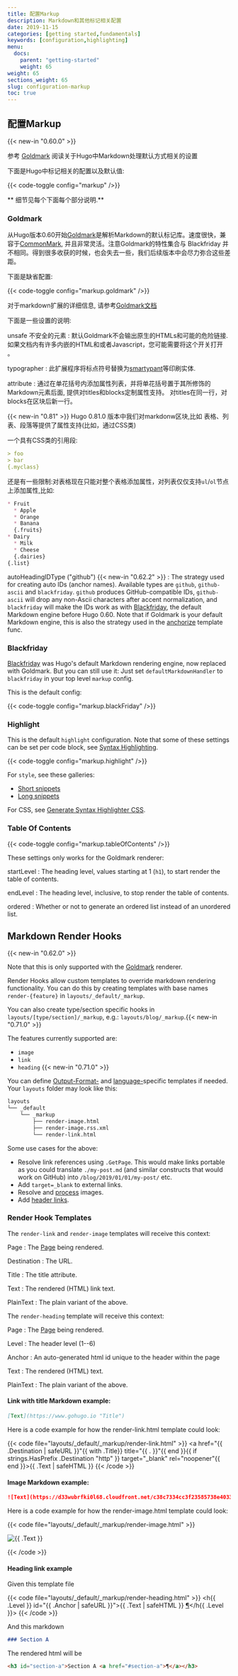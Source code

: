 ```yaml
---
title: 配置Markup
description: Markdown和其他标记相关配置
date: 2019-11-15
categories: [getting started,fundamentals]
keywords: [configuration,highlighting]
menu:
  docs:
    parent: "getting-started"
    weight: 65
weight: 65
sections_weight: 65
slug: configuration-markup
toc: true
---
```


## 配置Markup

{{< new-in "0.60.0" >}}

参考 [Goldmark](#goldmark) 阅读关于Hugo中Markdown处理默认方式相关的设置

下面是Hugo中标记相关的配置以及默认值:

{{< code-toggle config="markup" />}}

** 细节见每个下面每个部分说明.**

### Goldmark

从Hugo版本0.60开始[Goldmark](https://github.com/yuin/goldmark/)是解析Markdown的默认标记库。速度很快，兼容于[CommonMark](https://spec.commonmark.org/0.29/), 并且非常灵活。注意Goldmark的特性集合与 Blackfriday 并不相同。得到很多收获的时候，也会失去一些，我们后续版本中会尽力弥合这些差距。


下面是缺省配置:

{{< code-toggle config="markup.goldmark" />}}

对于markdown扩展的详细信息, 请参考[Goldmark文档](https://github.com/yuin/goldmark/#built-in-extensions)

下面是一些设置的说明:

unsafe 不安全的元素
: 默认Goldmark不会输出原生的HTMLs和可能的危险链接.如果文档内有许多内嵌的HTML和或者Javascript，您可能需要将这个开关打开 。

typographer
: 此扩展程序将标点符号替换为[smartypant](https://daringfireball.net/projects/smartypants/)等印刷实体.

attribute
: 通过在单花括号内添加属性列表，并将单花括号置于其所修饰的Markdown元素后面, 提供对titles和blocks定制属性支持。 对titles在同一行，对blocks在区块后新一行。

{{< new-in "0.81" >}} Hugo 0.81.0 版本中我们对markdonw区块,比如 表格、列表、段落等提供了属性支持(比如，通过CSS类)


一个具有CSS类的引用段:

```md
> foo
> bar
{.myclass}
```

还是有一些限制:对表格现在只能对整个表格添加属性，对列表仅仅支持`ul`/`ol`节点上添加属性,比如:

```md
* Fruit
  * Apple
  * Orange
  * Banana
  {.fruits}
* Dairy
  * Milk
  * Cheese
  {.dairies}
{.list}
```

autoHeadingIDType ("github") {{< new-in "0.62.2" >}}
: The strategy used for creating auto IDs (anchor names). Available types are `github`, `github-ascii` and `blackfriday`. `github` produces GitHub-compatible IDs, `github-ascii` will drop any non-Ascii characters after accent normalization, and `blackfriday` will make the IDs work as with [Blackfriday](#blackfriday), the default Markdown engine before Hugo 0.60. Note that if Goldmark is your default Markdown engine, this is also the strategy used in the [anchorize](/functions/anchorize/) template func.

### Blackfriday


[Blackfriday](https://github.com/russross/blackfriday) was Hugo's default Markdown rendering engine, now replaced with Goldmark. But you can still use it: Just set `defaultMarkdownHandler` to `blackfriday` in your top level `markup` config.

This is the default config:

{{< code-toggle config="markup.blackFriday" />}}

### Highlight

This is the default `highlight` configuration. Note that some of these settings can be set per code block, see [Syntax Highlighting](/content-management/syntax-highlighting/).

{{< code-toggle config="markup.highlight" />}}

For `style`, see these galleries:

* [Short snippets](https://xyproto.github.io/splash/docs/all.html)
* [Long snippets](https://xyproto.github.io/splash/docs/longer/all.html)

For CSS, see [Generate Syntax Highlighter CSS](/content-management/syntax-highlighting/#generate-syntax-highlighter-css).

### Table Of Contents

{{< code-toggle config="markup.tableOfContents" />}}

These settings only works for the Goldmark renderer:

startLevel
: The heading level, values starting at 1 (`h1`), to start render the table of contents.

endLevel
: The heading level, inclusive, to stop render the table of contents.

ordered
: Whether or not to generate an ordered list instead of an unordered list.


## Markdown Render Hooks

{{< new-in "0.62.0" >}}

Note that this is only supported with the [Goldmark](#goldmark) renderer.

Render Hooks allow custom templates to override markdown rendering functionality. You can do this by creating templates with base names `render-{feature}` in `layouts/_default/_markup`.

You can also create type/section specific hooks in `layouts/[type/section]/_markup`, e.g.: `layouts/blog/_markup`.{{< new-in "0.71.0" >}}

The features currently supported are:

* `image`
* `link`
* `heading` {{< new-in "0.71.0" >}}

You can define [Output-Format-](/templates/output-formats) and [language-](/content-management/multilingual/)specific templates if needed. Your `layouts` folder may look like this:

```bash
layouts
└── _default
    └── _markup
        ├── render-image.html
        ├── render-image.rss.xml
        └── render-link.html
```

Some use cases for the above:

* Resolve link references using `.GetPage`. This would make links portable as you could translate `./my-post.md` (and similar constructs that would work on GitHub) into `/blog/2019/01/01/my-post/` etc.
* Add `target=_blank` to external links.
* Resolve and [process](/content-management/image-processing/) images.
* Add [header links](https://remysharp.com/2014/08/08/automatic-permalinks-for-blog-posts).

### Render Hook Templates

The `render-link` and `render-image` templates will receive this context:

Page
: The [Page](/variables/page/) being rendered.

Destination
: The URL.

Title
: The title attribute.

Text
: The rendered (HTML) link text.

PlainText
: The plain variant of the above.

The `render-heading` template will receive this context:

Page
: The [Page](/variables/page/) being rendered.

Level
: The header level (1--6)

Anchor
: An auto-generated html id unique to the header within the page

Text
: The rendered (HTML) text.

PlainText
: The plain variant of the above.

#### Link with title Markdown example:

```md
[Text](https://www.gohugo.io "Title")
```

Here is a code example for how the render-link.html template could look:

{{< code file="layouts/_default/_markup/render-link.html" >}}
<a href="{{ .Destination | safeURL }}"{{ with .Title}} title="{{ . }}"{{ end }}{{ if strings.HasPrefix .Destination "http" }} target="_blank" rel="noopener"{{ end }}>{{ .Text | safeHTML }}</a>
{{< /code >}}

#### Image Markdown example:

```md
![Text](https://d33wubrfki0l68.cloudfront.net/c38c7334cc3f23585738e40334284fddcaf03d5e/2e17c/images/hugo-logo-wide.svg "Title")
```

Here is a code example for how the render-image.html template could look:

{{< code file="layouts/_default/_markup/render-image.html" >}}
<p class="md__image">
  <img src="{{ .Destination | safeURL }}" alt="{{ .Text }}" {{ with .Title}} title="{{ . }}"{{ end }} />
</p>
{{< /code >}}

#### Heading link example

Given this template file

{{< code file="layouts/_default/_markup/render-heading.html" >}}
<h{{ .Level }} id="{{ .Anchor | safeURL }}">{{ .Text | safeHTML }} <a href="#{{ .Anchor | safeURL }}">¶</a></h{{ .Level }}>
{{< /code >}}

And this markdown

```md
### Section A
```

The rendered html will be

```html
<h3 id="section-a">Section A <a href="#section-a">¶</a></h3>
```
